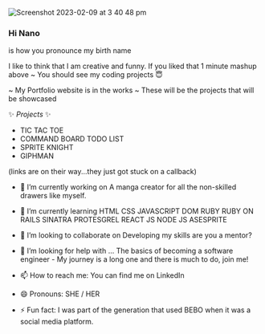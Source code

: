 
![Screenshot 2023-02-09 at 3 40 48 pm](https://user-images.githubusercontent.com/116997107/217727808-426d737c-3b0a-4d5d-b187-f92788f8afeb.png)
### Hi Nano 
is how you pronounce my birth name

I like to think that I am creative and funny. If you liked that 1 minute mashup above ~ You should see my coding projects :innocent:

~ My Portfolio website is in the works ~
These will be the projects that will be showcased

✨ _Projects_ ✨
- TIC TAC TOE
- COMMAND BOARD TODO LIST
- SPRITE KNIGHT
- GIPHMAN

(links are on their way...they just got stuck on a callback)

- 🔭 I’m currently working on
A manga creator for all the non-skilled drawers like myself.

- 🌱 I’m currently learning
HTML
CSS
JAVASCRIPT
DOM
RUBY
RUBY ON RAILS
SINATRA
PROTESGREL
REACT JS
NODE JS
ASESPRITE

- 👯 I’m looking to collaborate on
Developing my skills are you a mentor?

- 🤔 I’m looking for help with ...
The basics of becoming a software engineer - My journey is a long one and there is much to do, join me!

- 📫 How to reach me: 
You can find me on LinkedIn 

- 😄 Pronouns: 
SHE / HER 

- ⚡ Fun fact:
I was part of the generation that used BEBO when it was a social media platform.
